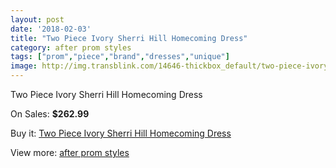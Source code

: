 ```yaml
---
layout: post
date: '2018-02-03'
title: "Two Piece Ivory Sherri Hill Homecoming Dress"
category: after prom styles
tags: ["prom","piece","brand","dresses","unique"]
image: http://img.transblink.com/14646-thickbox_default/two-piece-ivory-sherri-hill-homecoming-dress.jpg
---
```

Two Piece Ivory Sherri Hill Homecoming Dress

On Sales: **$262.99**
<a href="https://www.transblink.com/en/after-prom-styles/4680-two-piece-ivory-sherri-hill-homecoming-dress.html"><amp-img layout="responsive" width="600" height="600" src="//img.transblink.com/14646-thickbox_default/two-piece-ivory-sherri-hill-homecoming-dress.jpg" alt="Two Piece Ivory Sherri Hill Homecoming Dress 0" /></a>
<a href="https://www.transblink.com/en/after-prom-styles/4680-two-piece-ivory-sherri-hill-homecoming-dress.html"><amp-img layout="responsive" width="600" height="600" src="//img.transblink.com/14648-thickbox_default/two-piece-ivory-sherri-hill-homecoming-dress.jpg" alt="Two Piece Ivory Sherri Hill Homecoming Dress 1" /></a>
<a href="https://www.transblink.com/en/after-prom-styles/4680-two-piece-ivory-sherri-hill-homecoming-dress.html"><amp-img layout="responsive" width="600" height="600" src="//img.transblink.com/14647-thickbox_default/two-piece-ivory-sherri-hill-homecoming-dress.jpg" alt="Two Piece Ivory Sherri Hill Homecoming Dress 2" /></a>

Buy it: [Two Piece Ivory Sherri Hill Homecoming Dress](https://www.transblink.com/en/after-prom-styles/4680-two-piece-ivory-sherri-hill-homecoming-dress.html "Two Piece Ivory Sherri Hill Homecoming Dress")

View more: [after prom styles](https://www.transblink.com/en/55-after-prom-styles "after prom styles")
